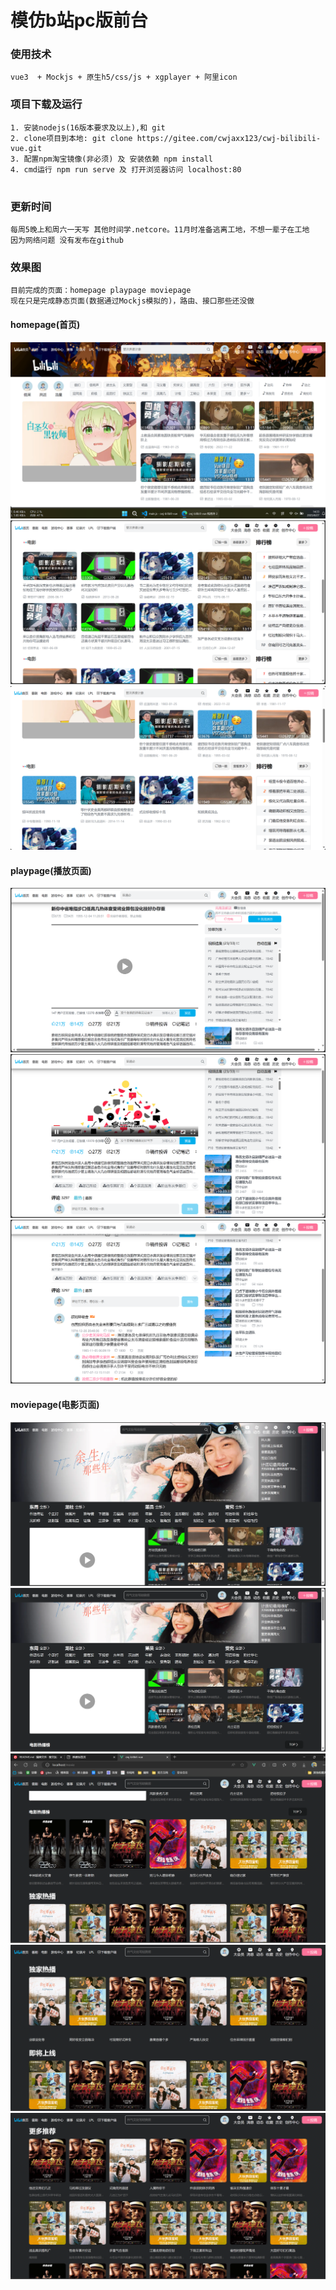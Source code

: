 # 模仿b站pc版前台

### 使用技术

```
vue3  + Mockjs + 原生h5/css/js + xgplayer + 阿里icon
```

### 项目下载及运行

```
1. 安装nodejs(16版本要求及以上),和 git
2. clone项目到本地: git clone https://gitee.com/cwjaxx123/cwj-bilibili-vue.git
3. 配置npm淘宝镜像(非必须) 及 安装依赖 npm install
4. cmd运行 npm run serve 及 打开浏览器访问 localhost:80
 
```

### 更新时间

```
每周5晚上和周六一天写 其他时间学.netcore。11月时准备逃离工地，不想一辈子在工地
因为网络问题 没有发布在github 
```




### 效果图 
```
目前完成的页面：homepage playpage moviepage
现在只是完成静态页面(数据通过Mockjs模拟的)，路由、接口那些还没做
```
#### homepage(首页)

![输入图片说明](public/效果图/homepage1.png)
![输入图片说明](public/效果图/homepage2.png)
![输入图片说明](public/效果图/homepage3.png)

#### playpage(播放页面)
![输入图片说明](public/效果图/playpage1.png)
![输入图片说明](public/效果图/playpage2.png)
![输入图片说明](public/效果图/playpage3.png)

#### moviepage(电影页面)
![输入图片说明](public/效果图/movie1.png)
![输入图片说明](public/效果图/movie2.png)
![输入图片说明](public/效果图/movie3.png)
![输入图片说明](public/效果图/movie4.png)
![输入图片说明](public/效果图/movie5.png)
    
